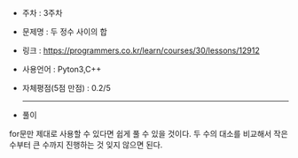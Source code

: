 * 주차 : 3주차 
* 문제명 : 두 정수 사이의 합
* 링크 : https://programmers.co.kr/learn/courses/30/lessons/12912 
* 사용언어 : Pyton3,C++ 
* 자체평점(5점 만점) : 0.2/5 
  
  ---

* 풀이

for문만 제대로 사용할 수 있다면 쉽게 풀 수 있을 것이다. 두 수의 대소를 비교해서 작은 수부터 큰 수까지 진행하는 것 잊지 않으면 된다.